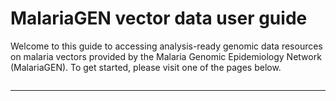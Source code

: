 # MalariaGEN vector data user guide

Welcome to this guide to accessing analysis-ready genomic data resources on malaria vectors provided by the Malaria Genomic Epidemiology Network (MalariaGEN). To get started, please visit one of the pages below.

```{tableofcontents}
```

---
